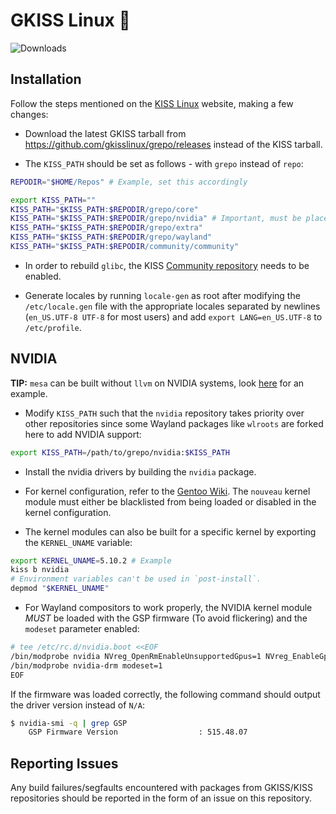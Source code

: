 # GKISS Linux 🐂

![Downloads](https://img.shields.io/github/downloads/gkisslinux/grepo/total.svg)

## Installation

Follow the steps mentioned on the [KISS Linux](https://kisslinux.org/install) website, making a few changes:

* Download the latest GKISS tarball from https://github.com/gkisslinux/grepo/releases instead of the KISS tarball.

* The `KISS_PATH` should be set as follows - with `grepo` instead of `repo`:

```sh
REPODIR="$HOME/Repos" # Example, set this accordingly

export KISS_PATH=""
KISS_PATH="$KISS_PATH:$REPODIR/grepo/core"
KISS_PATH="$KISS_PATH:$REPODIR/grepo/nvidia" # Important, must be placed before all other repos (only required on NVIDIA systems)
KISS_PATH="$KISS_PATH:$REPODIR/grepo/extra"
KISS_PATH="$KISS_PATH:$REPODIR/grepo/wayland"
KISS_PATH="$KISS_PATH:$REPODIR/community/community"
```

* In order to rebuild `glibc`, the KISS [Community repository](https://github.com/kiss-community/repo-community) needs to be enabled.

* Generate locales by running `locale-gen` as root after modifying the `/etc/locale.gen` file with the appropriate locales separated by newlines (`en_US.UTF-8 UTF-8` for most users) and add `export LANG=en_US.UTF-8` to `/etc/profile`.

## NVIDIA

**TIP:** `mesa` can be built without `llvm` on NVIDIA systems, look [here](https://codeberg.org/git-bruh/kiss-repo/src/branch/master/overrides/mesa/build) for an example.

* Modify `KISS_PATH` such that the `nvidia` repository takes priority over other repositories since some Wayland packages like `wlroots` are forked here to add NVIDIA support:

```sh
export KISS_PATH=/path/to/grepo/nvidia:$KISS_PATH
```

* Install the nvidia drivers by building the `nvidia` package.

* For kernel configuration, refer to the [Gentoo Wiki](https://wiki.gentoo.org/wiki/NVIDIA/nvidia-drivers#Kernel_compatibility). The `nouveau` kernel module must either be blacklisted from being loaded or disabled in the kernel configuration.

* The kernel modules can also be built for a specific kernel by exporting the `KERNEL_UNAME` variable:

```sh
export KERNEL_UNAME=5.10.2 # Example
kiss b nvidia
# Environment variables can't be used in `post-install`.
depmod "$KERNEL_UNAME"
```

* For Wayland compositors to work properly, the NVIDIA kernel module _MUST_ be loaded with the GSP firmware (To avoid flickering) and the `modeset` parameter enabled:

```sh
# tee /etc/rc.d/nvidia.boot <<EOF
/bin/modprobe nvidia NVreg_OpenRmEnableUnsupportedGpus=1 NVreg_EnableGpuFirmware=1 NVreg_EnableGpuFirmwareLogs=1
/bin/modprobe nvidia-drm modeset=1
EOF
```

If the firmware was loaded correctly, the following command should output the driver version instead of `N/A`:

```sh
$ nvidia-smi -q | grep GSP
    GSP Firmware Version                  : 515.48.07
```

## Reporting Issues

Any build failures/segfaults encountered with packages from GKISS/KISS repositories should be reported in the form of an issue on this repository.
